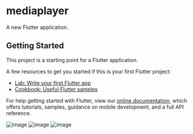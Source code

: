 # mediaplayer

A new Flutter application.

## Getting Started

This project is a starting point for a Flutter application.

A few resources to get you started if this is your first Flutter project:

- [Lab: Write your first Flutter app](https://flutter.dev/docs/get-started/codelab)
- [Cookbook: Useful Flutter samples](https://flutter.dev/docs/cookbook)

For help getting started with Flutter, view our
[online documentation](https://flutter.dev/docs), which offers tutorials,
samples, guidance on mobile development, and a full API reference.

![image](https://user-images.githubusercontent.com/39657409/77648377-12d1cd00-6f8e-11ea-9868-2b8e43f28716.png)
![image](https://user-images.githubusercontent.com/39657409/77648407-1d8c6200-6f8e-11ea-8cee-c31d1f8097bf.png)
![image](https://user-images.githubusercontent.com/39657409/77648451-2d0bab00-6f8e-11ea-9960-dd3f557a86a2.png)
